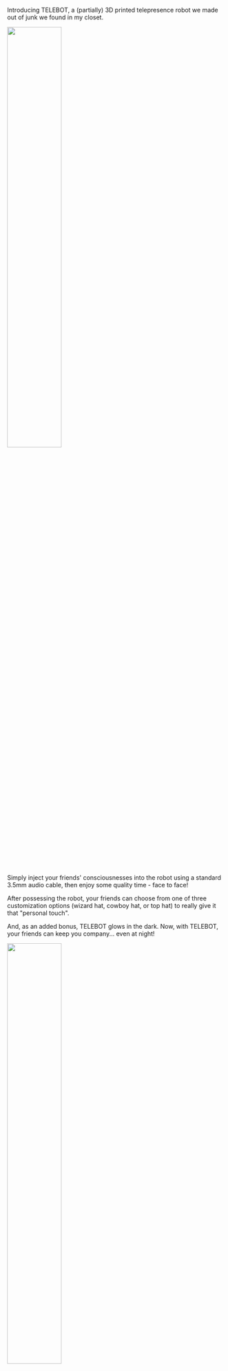 Introducing TELEBOT, a (partially) 3D printed telepresence robot we made out of junk we found in my closet. 

<img src="telebotgif.gif" width=50%>

Simply inject your friends' consciousnesses into the robot using a standard 3.5mm audio cable, then enjoy some quality time - face to face!

After possessing the robot, your friends can choose from one of three customization options (wizard hat, cowboy hat, or top hat) to really give it that "personal touch".

And, as an added bonus, TELEBOT glows in the dark.
Now, with TELEBOT, your friends can keep you company... even at night!

<img src="glow.png" width=50%>
